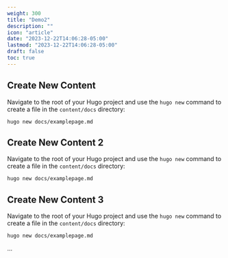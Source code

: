 ```yaml
---
weight: 300
title: "Demo2"
description: ""
icon: "article"
date: "2023-12-22T14:06:28-05:00"
lastmod: "2023-12-22T14:06:28-05:00"
draft: false
toc: true
---
```



## Create New Content

Navigate to the root of your Hugo project and use the `hugo new` command to create a file in the `content/docs` directory:

```shell
hugo new docs/examplepage.md
```

## Create New Content 2

Navigate to the root of your Hugo project and use the `hugo new` command to create a file in the `content/docs` directory:

```shell
hugo new docs/examplepage.md
```

## Create New Content 3

Navigate to the root of your Hugo project and use the `hugo new` command to create a file in the `content/docs` directory:

```shell
hugo new docs/examplepage.md
```
...